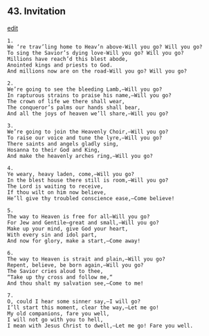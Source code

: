 
## 43.  Invitation
[edit](https://docs.google.com/document/d/1JcR43nqA7dDevgGOz%2DAOHVssNFeQ400n/edit?mode=html)



    1. 
    We ‘re trav’ling home to Heav’n above-Will you go? Will you go? 
    To sing the Savior’s dying love-Will you go? Will you go? 
    Millions have reach’d this blest abode, 
    Anointed kings and priests to God. 
    And millions now are on the road-Will you go? Will you go?

    2. 
    We’re going to see the bleeding Lamb,—Will you go? 
    In rapturous strains to praise his name,—Will you go? 
    The crown of life we there shall wear, 
    The conqueror’s palms our hands shall bear, 
    And all the joys of heaven we’ll share,—Will you go?

    3. 
    We’re going to join the Heavenly Choir,—Will you go? 
    To raise our voice and tune the lyre,—Will you go? 
    There saints and angels gladly sing, 
    Hosanna to their God and King, 
    And make the heavenly arches ring,—Will you go?

    4. 
    Ye weary, heavy laden, come,—Will you go? 
    In the blest house there still is room,—Will you go? 
    The Lord is waiting to receive, 
    If thou wilt on him now believe, 
    He’ll give thy troubled conscience ease,—Come believe!

    5. 
    The way to Heaven is free for all—Will you go? 
    For Jew and Gentile—great and small,—Will you go? 
    Make up your mind, give God your heart, 
    With every sin and idol part, 
    And now for glory, make a start,—Come away!

    6. 
    The way to Heaven is strait and plain,—Will you go? 
    Repent, believe, be born again,—Will you go? 
    The Savior cries aloud to thee, 
    “Take up thy cross and follow me,“ 
    And thou shalt my salvation see,—Come to me!

    7. 
    O, could I hear some sinner say,—I will go? 
    I’ll start this moment, clear the way,—Let me go! 
    My old companions, fare you well, 
    I will not go with you to hell, 
    I mean with Jesus Christ to dwell,—Let me go! Fare you well.
